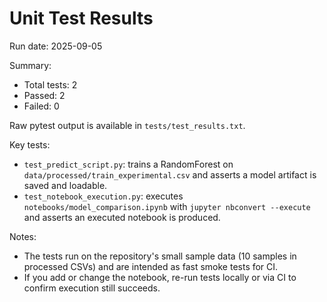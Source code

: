# Unit Test Results

Run date: 2025-09-05

Summary:

- Total tests: 2
- Passed: 2
- Failed: 0

Raw pytest output is available in `tests/test_results.txt`.

Key tests:

- `test_predict_script.py`: trains a RandomForest on `data/processed/train_experimental.csv` and asserts a model artifact is saved and loadable.
- `test_notebook_execution.py`: executes `notebooks/model_comparison.ipynb` with `jupyter nbconvert --execute` and asserts an executed notebook is produced.

Notes:

- The tests run on the repository's small sample data (10 samples in processed CSVs) and are intended as fast smoke tests for CI.
- If you add or change the notebook, re-run tests locally or via CI to confirm execution still succeeds.
